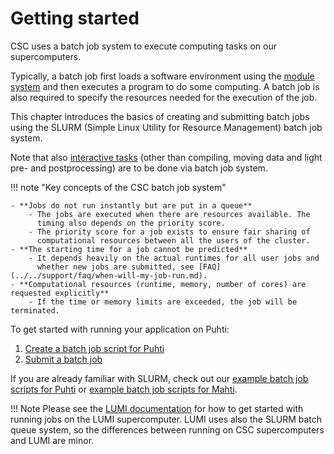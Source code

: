 # Getting started

CSC uses a batch job system to execute computing tasks on our supercomputers.

Typically, a batch job first loads a software environment using the
[module system](../modules.md) and then executes a program to do some
computing. A batch job is also required to specify the resources needed for the execution of the job.

This chapter introduces the basics of creating and submitting batch jobs
using the SLURM (Simple Linux Utility for Resource Management) batch job
system.

Note that also [interactive tasks](interactive-usage.md) (other than
compiling, moving data and light  pre- and postprocessing) are to be
done via batch job system.

!!! note "Key concepts of the CSC batch job system"

    - **Jobs do not run instantly but are put in a queue**
        - The jobs are executed when there are resources available. The 
          timing also depends on the priority score.
        - The priority score for a job exists to ensure fair sharing of
          computational resources between all the users of the cluster.
    - **The starting time for a job cannot be predicted**
        - It depends heavily on the actual runtimes for all user jobs and 
          whether new jobs are submitted, see [FAQ](../../support/faq/when-will-my-job-run.md).
    - **Computational resources (runtime, memory, number of cores) are requested explicitly**
        - If the time or memory limits are exceeded, the job will be terminated.

To get started with running your application on Puhti:

1. [Create a batch job script for Puhti](creating-job-scripts-puhti.md)
2. [Submit a batch job](submitting-jobs.md)

If you are already familiar with SLURM, check out our
[example batch job scripts for Puhti](example-job-scripts-puhti.md) or
[example batch job scripts for Mahti](example-job-scripts-mahti.md).

!!! Note
    Please see the [LUMI documentation](https://docs.lumi-supercomputer.eu/runjobs/scheduled-jobs/slurm-quickstart/) for how to get started with running jobs on the LUMI supercomputer. LUMI uses also the SLURM batch queue system, so the differences between running on CSC supercomputers and LUMI are minor.
